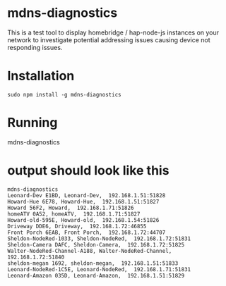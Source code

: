 # mdns-diagnostics

This is a test tool to display homebridge / hap-node-js instances on your network to investigate potential addressing issues causing device not responding issues.

# Installation

`sudo npm install -g mdns-diagnostics`

# Running

mdns-diagnostics

# output should look like this

```
mdns-diagnostics
Leonard-Dev E1BD, Leonard-Dev,  192.168.1.51:51828
Howard-Hue 6E78, Howard-Hue,  192.168.1.51:51827
Howard 56F2, Howard,  192.168.1.71:51826
homeATV 0A52, homeATV,  192.168.1.71:51827
Howard-old-595E, Howard-old,  192.168.1.54:51826
Driveway DDE6, Driveway,  192.168.1.72:46855
Front Porch 6EAB, Front Porch,  192.168.1.72:44707
Sheldon-NodeRed-1033, Sheldon-NodeRed,  192.168.1.72:51831
Sheldon-Camera DAFC, Sheldon-Camera,  192.168.1.72:51825
Walter-NodeRed-Channel-A188, Walter-NodeRed-Channel,  192.168.1.72:51840
sheldon-megan 1692, sheldon-megan,  192.168.1.51:51833
Leonard-NodeRed-1C5E, Leonard-NodeRed,  192.168.1.71:51831
Leonard-Amazon 035D, Leonard-Amazon,  192.168.1.51:51829
```
